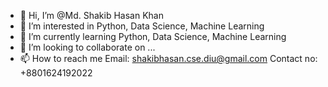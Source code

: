 - 👋 Hi, I’m @Md. Shakib Hasan Khan
- 👀 I’m interested in Python, Data Science, Machine Learning
- 🌱 I’m currently learning Python, Data Science, Machine Learning
- 💞️ I’m looking to collaborate on ...
- 📫 How to reach me Email: shakibhasan.cse.diu@gmail.com Contact no: +8801624192022

<!---
ShakibHasanDIU/ShakibHasanDIU is a ✨ special ✨ repository because its `README.md` (this file) appears on your GitHub profile.
You can click the Preview link to take a look at your changes.
--->
